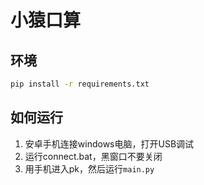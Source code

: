 # 小猿口算

## 环境
```bash
pip install -r requirements.txt
```

## 如何运行
1. 安卓手机连接windows电脑，打开USB调试
2. 运行connect.bat，黑窗口不要关闭
3. 用手机进入pk，然后运行`main.py`


